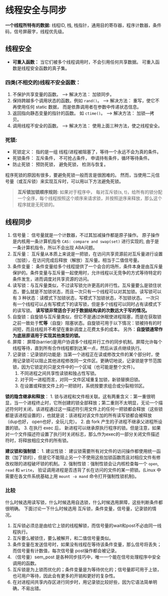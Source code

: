 # 线程安全与同步
**一个线程所特有的数据:** 线程ID, 栈, 栈指针，通用目的寄存器，程序计数器，条件码，信号屏蔽字，线程优先级。 

## 线程安全
- **可重入函数：** 当它们被多个线程调用时，不会引用任何共享数据。 可重入函数是线程安全函数的真子集。 

### 四类(不相交的)线程不安全函数：
1. 不保护共享变量的函数。 ——> 解决方法： 加锁同步。 
2. 保持跨越多个调用状态的函数。例如 `rand()`。 ——> 解决方法： 重写，使它不再使用任何 static 数据， 而是依靠调用者在参数中传递状态信息。 
3. 返回指向静态变量的指针的函数。 如 `ctime()`。 ——> 解决方法： 加锁—拷贝。
4. 调用线程不安全的函数。 ——> 解决方法： 使用上面三种方法，使之线程安全。 

### 死锁:
- 死锁定义： 指的是一组 线程/进程被阻塞了，等待一个永远不会为真的条件。 
- 死锁条件： 互斥条件， 不可抢占条件， 申请持有条件，循环等待条件。 
- 防止死锁： 预防死锁， 避免死锁， 检测与恢复。 

程序死锁的原因有很多，要避免死锁一般而言是很困难的。 然而，当使用二元信号量（或互斥锁）来实现互斥时，可以用以下方法避免死锁。 
> **互斥锁加锁顺序规则:** 如果对于程序中， 每对互斥锁(s, t)，给所有的锁分配一个全序，每个线程按照这个顺序来请求锁，并按照逆序来释放，那么这个程序就是无死锁的。 

## 线程同步
1. 信号量： 信号量就是一个计数器，不过其加减操作都是原子操作。 原子操作是内核用一条计算机指令 `CAS: compare and swap(set)` 进行实现的, 由于是一条计算机指令，所以不会出现 ABA问题。 
2. 互斥量： 互斥量从本质上来说是一把锁，在访问共享资源前对互斥量进行设置（加锁），在访问完成后释放（解放）互斥量。相当于二值信号量。 
3. 条件变量： 条件变量给多个线程提供了一个会合的场所，条件本身是由互斥量保护的。条件变量与互斥量一起使用时，允许线程以无竞争的方式等待特定的条件发生，进而调度对共享资源的访问。 
4. 读写锁：与互斥量类似，不过读写锁允许更高的并行性。互斥量要么是锁住状态，要么就是不加锁状态，而且一次只有一个线程可以对其加锁。读写锁可以有 3 种状态：读模式下加锁状态，写模式下加锁状态，不加锁状态。 一次只有一个线程可以占有写模式下的读写锁，但是多个线程可以同时占有读模式下的读写锁。 
**读写锁非常适合于对于数据结构读的次数远大于写的情况。**
5. 自旋锁：自旋锁与互斥量类似，但它不是通过休眠使进程阻塞，而是在获取锁之前一致处于**忙等**（自旋）阻塞状态。自旋锁可用于以下情况：锁被持有的时间短，而且线程并不希望在重新调度上花费太多的成本。 另外：**自旋锁通常作为底层原语用于实现其他类型的锁。**
6. 屏障： 屏障(barrier)是用户协调多个线程并行工作的同步机制。屏障允许每个线程等待，直到所有合作线程都到达某一点，然后从该点继续执行。
7. 记录锁：记录锁的功能是: 当第一个进程正在读或修改文件的某个部分时，使用记录锁可以阻止其他进程修改同一文件区。更确切地说，记录锁是字节范围锁，因为它锁定的只是文件中的一个区域（也可能是整个文件）。
	1. 不同进程之间共享性读锁和独占性写锁。 
	2. 对于同一进程而言，对同一文件区域重复加锁，新锁替换旧锁。 
	3. 在设置或释放文件上的一把锁时，系统按要求组合或分裂相邻区。 

**锁的隐含继承和释放**：
	1. 锁与进程和文件相关联。这有两重含义：第一重很明显，当一个进程终止时，它所创建的锁全部释放；第二重则不太明显，无论一个描述符何时关闭，该进程通过这一描述符引用文件上的任何一把锁都会释放（这些锁都是该进程设置的），也就是说：该进程对该文件加的所有读写锁都会被释放（dup也好， open也好，全玩儿完）。 
	2. 由 fork 产生的子进程不继承父进程所设置的锁。 
	3. 在执行 exec 后， 新进程可以继承原执行程序的锁。但是注意，如果对一个文件描述符设置了执行时关闭标志，那么作为exec的一部分关闭文件描述符时，将释放相应文件的所有锁。 

**建议锁和强制锁**：
	1. 建议性锁： 建议锁需要所有对文件的访问操作都使用统一函数（加了锁的），但是它不能阻止另一个不使用这些加锁函数而且对相应文件有修改权限的进程破坏锁的机制。
	2. 强制性锁：强制性锁会让内核检查每一个 `open`, `read` 和 `write`， 验证调用进程是否违背了长在访问的文件的某一把锁。(Linux 中需要在各文件系统基础上用 `mount -o mand` 命令打开强制性锁机制)。

### 比较
什么时候选用读写锁，什么时候选用自选锁，什么时候选用屏障，这些判断条件都很明确。 下面讨论一下什么时候选用 互斥锁，条件变量，信号量，记录锁的情况。 

1. 互斥锁必须总是由给它上锁的线程解锁，而信号量的wait和post不必由同一线程执行。 
2. 互斥要么被锁住，要么被解开，和二值信号量类似。 
3. 条件变量在发送信号时，如果没有线程在等待该条件变量，那么信号将丢失；而信号量有计数值，每次信号量 post操作都会被记录。 
4. （信号量）sem_post 是各种同步技巧中，唯一一个能在信号处理程序中安全调用的函数。 
5. 互斥锁是为上锁而优化的；条件变量是为等待优化的；信号量即可用于上锁，也可用户等待，因此会有更多的开销和更好的复杂性。 
6. 在对进程间共享内存区进行同步时，用记录锁比较好些，因为它语法简单明确，不易出错。 
	